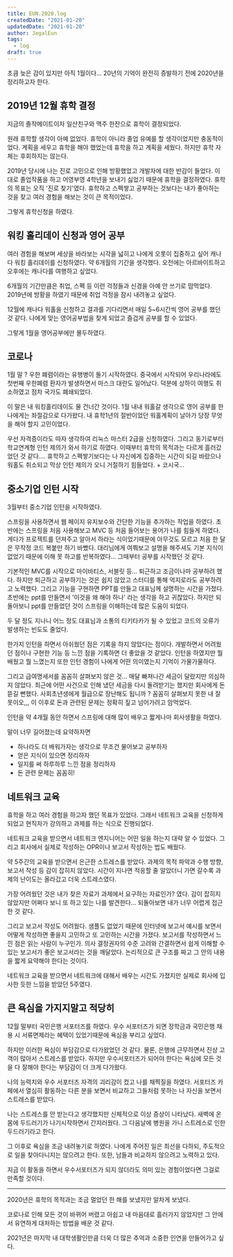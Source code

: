 ```yaml
---
title: EUN.2020.log
createdDate: "2021-01-20"
updatedDate: "2021-01-20"
author: JegalEun
tags:
  - log
draft: true
---
```


초큼 늦은 감이 있지만 아직 1월이다... 20년의 기억이 완전히 증발하기 전에 2020년을 정리하고자 한다.

## 2019년 12월 휴학 결정

지금의 졸작메이트이자 일산친구와 맥주 한잔으로 휴학이 결정되었다.

원래 휴학할 생각이 아예 없었다. 휴학이 아니라 졸업 유예를 할 생각이었지만 충동적이었다.
계획을 세우고 휴학을 해야 했었는데 휴학을 하고 계획을 세웠다. 하지만 휴학 자체는 후회하지는 않는다.

2019년 당시에 나는 진로 고민으로 인해 방황했었고 개발자에 대한 반감이 들었다.
이대로 졸업작품을 하고 어영부영 4학년을 보내기 싫었기 때문에 휴학을 결정하였다.
휴학의 목표는 오직 '진로 찾기'였다. 휴학하고 스펙쌓고 공부하는 것보다는 내가 좋아하는 것을 찾고 여러 경험을 해보는 것이 큰 목적이었다.

그렇게 휴학신청을 하였다.

## 워킹 홀리데이 신청과 영어 공부

여러 경험을 해보며 세상을 바라보는 시각을 넓히고 나에게 오롯이 집중하고 싶어 캐나다 워킹 홀리데이를 신청하였다. 약 6개월의 기간을 생각했다. 오전에는 아르바이트하고 오후에는 캐나다를 여행하고 싶었다.

6개월의 기간만큼은 취업, 스펙 등 이런 걱정들과 신경을 아예 안 쓰기로 맘먹었다. 2019년에 방황을 하였기 때문에 취업 걱정을 잠시 내려놓고 싶었다.

12월에 캐나다 워홀을 신청하고 결과를 기다리면서 매일 5~6시간씩 영어 공부를 했던 것 같다.
나에게 맞는 영어공부법을 찾게 되었고 즐겁게 공부를 할 수 있었다.

그렇게 1월을 영어공부에만 몰두하였다.

## 코로나

1월 말 ? 우한 폐렴이라는 유행병이 돌기 시작하였다. 중국에서 시작되어 우리나라에도 첫번째 우한폐렴 환자가 발생하면서 마스크 대란도 일어났다. 덕분에 상하이 여행도 취소하였고 점차 국가도 폐쇄되었다.

이 말은 내 워킹홀리데이도 물 건너간 것이다. 1월 내내 워홀갈 생각으로 영어 공부를 한 나에게는 좌절감으로 다가왔다. 내 휴학1년의 절반이었던 워홀계획이 날아가 당장 무엇을 해야 할지 고민이었다.

우선 자격증이라도 따자 생각하여 리눅스 마스터 2급을 신청하였다.
그리고 동기로부터 학교연계형 인턴 제의가 와서 하기로 하였다. 이때부터 휴학의 목적과는 다르게 흘러갔었던 것 같다.... 휴학하고 스펙쌓기보다는 나 자신에게 집중하는 시간이 되길 바랐으나 워홀도 취소되고 막상 인턴 제의가 오니 거절하기 힘들었다. + 코시국...

## 중소기업 인턴 시작

3월부터 중소기업 인턴을 시작하였다.

스프링을 사용하면서 웹 페이지 유지보수와 간단한 기능을 추가하는 작업을 하였다. 초반에는 스프링을 처음 사용해보고 MVC 등 처음 들어보는 용어가 나를 힘들게 하였다. 게다가 프로젝트를 던져주고 알아서 하라는 식이었기때문에 아무것도 모르고 처음 한 달은 무작정 코드 복붙만 하기 바빴다. 대리님에게 여쭤보고 설명을 해주셔도 기본 지식이 없었기 때문에 이해 못 하고를 반복하였다... 그때부터 공부를 시작했던 것 같다.

기본적인 MVC를 시작으로 마이바티스, 서블릿 등... 퇴근하고 조금이나마 공부하려 했다. 하지만 퇴근하고 공부하기는 것은 쉽지 않았고 스터디를 통해 억지로라도 공부하려고 노력했다. 그리고 기능을 구현하면 PPT를 만들고 대표님께 설명하는 시간을 가졌다. 초반에는 ppt를 만들면서 '이것을 왜 해야 하나' 라는 생각을 하고 귀찮았다. 하지만 되돌아보니 ppt를 만들었던 것이 스프링을 이해하는데 많은 도움이 되었다.

두 달 정도 지나니 어느 정도 대표님과 소통의 티키타카가 될 수 있었고 코드의 오류가 발생하는 빈도도 줄었다.

한가지 인턴을 하면서 아쉬웠던 점은 기록을 하지 않았다는 점이다.
개발하면서 어려웠던 점이나 구현한 기능 등 느낀 점을 기록하면 더 좋았을 것 같았다. 인턴을 하였지만 뭘 배웠고 뭘 느꼈는지 또한 인턴 경험이 나에게 어떤 의미였는지 기억이 가물가물하다.

그리고 급여명세서를 꼼꼼히 살펴보지 않은 것... 매달 빠져나간 세금이 달랐지만 의심하지 않았다.
최근에 어떤 사건으로 인해 냈던 세금을 다시 돌려받기는 했지만 회사에게 돈 뜯길 뻔했다.
사회초년생에게 월급으로 장난해도 됩니까 ? 꼼꼼히 살펴보지 못한 내 잘못이오,,,
이 이후로 돈과 관련된 문제는 정확히 짚고 넘어가려고 맘먹었다.

인턴을 약 4개월 동안 하면서 스프링에 대해 많이 배우고 짧게나마 회사생활을 하였다.

말이 너무 길어졌는데 요약하자면

- 하나라도 더 배워가자는 생각으로 무조건 물어보고 공부하자
- 얻은 지식이 있으면 정리하자
- 일지를 써 하루하루 느낀 점을 정리하자
- 돈 관련 문제는 꼼꼼히!

## 네트워크 교육

휴학을 하고 여러 경험을 하고자 했던 목표가 있었다.
그래서 네트워크 교육을 신청하게 되었고 현직자가 강의하고 과제를 하는 식으로 진행되었다.

네트워크 교육을 받으면서 네트워크 엔지니어는 어떤 일을 하는지 대략 알 수 있었다. 그리고 회사에서 실제로 작성하는 OPR이나 보고서 작성하는 법도 배웠다.

약 5주간의 교육을 받으면서 은근한 스트레스를 받았다. 과제의 목적 파악과 수행 방향, 보고서 작성 등 감이 잡히지 않았다. 시간이 지나면 적응할 줄 알았더니 가면 갈수록 과제의 난이도는 올라갔고 더욱 스트레스였다.

가장 어려웠던 것은 내가 찾은 자료가 과제에서 요구하는 자료인가? 였다. 감이 잡히지 않았지만 어쩌다 보니 또 하고 있는 나를 발견한다... 되돌아보면 내가 너무 어렵게 접근한 것 같다.

그리고 보고서 작성도 어려웠다. 샘플도 없었기 때문에 인터넷에 보고서 예시를 보면서 어떻게 작성하면 좋을지 고민하고 또 고민하는 시간을 가졌다. 보고서를 작성하면서 느낀 점은 읽는 사람이 누구인가. 의사 결정권자의 수준 고려와 간결하면서 쉽게 이해할 수 있는 보고서가 좋은 보고서라는 것을 깨달았다. 논리적으로 큰 구조를 짜고 그 안의 내용을 짧게 요약해야 한다는 것이다.

네트워크 교육을 받으면서 네트워크에 대해서 배우는 시간도 가졌지만 실제로 회사에 입사한 듯한 느낌을 받았던 5주였다.

## 큰 욕심을 가지지말고 적당히

12월 말부터 국민은행 서포터즈를 하였다. 우수 서포터즈가 되면 장학금과 국민은행 채용 시 서류면제라는 혜택이 있었기때문에 욕심을 부리고 싶었다.

하지만 이러한 욕심이 부담감으로 다가왔었던 것 같다. 물론, 은행에 근무하면서 진상 고객이 많아서 스트레스를 받았다. 하지만 우수서포터즈가 되어야 한다는 욕심에 모든 것을 다 잘해야 한다는 부담감이 더 크게 다가왔다.

나의 능력치와 우수 서포터즈 자격의 괴리감이 컸고 나를 채찍질을 하였다. 서포터즈 카페에서 열심히 활동하는 다른 분을 보면서 비교하고 그들처럼 못하는 나 자신을 보면서 스트레스를 받았다.

나는 스트레스를 안 받는다고 생각했지만 신체적으로 이상 증상이 나타났다. 새벽에 온몸에 두드러기가 나기시작하면서 간지러웠다. 그 다음날에 병원을 가니 스트레스로 인한 두드러기라고 한다.

그 이후로 욕심을 조금 내려놓기로 하였다. 나에게 주어진 일은 최선을 다하되, 주도적으로 일을 찾아다니지는 않으려고 한다. 또한, 남들과 비교하지 않으려고 노력하고 있다.

지금 이 활동을 하면서 우수서포터즈가 되지 않더라도 의미 있는 경험이었다면 그걸로 만족할 것이다.

----

2020년은 휴학의 목적과는 조금 멀었던 한 해를 보냈지만 알차게 보냈다.

코로나로 인해 모든 것이 바뀌어 버렸고 아쉽고 내 마음대로 흘러가지 않았지만 그 안에서 유연하게 대처하는 방법을 배운 것 같다.

2021년은 마지막 내 대학생활인만큼 더욱 더 많은 추억과 소중한 인연을 만들어가고 싶다.
